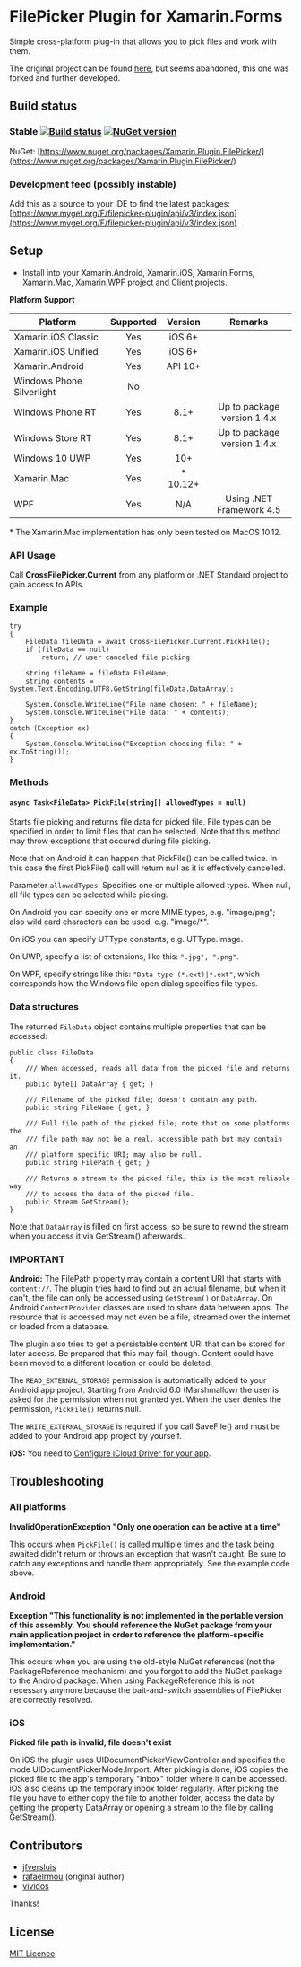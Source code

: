 # FilePicker Plugin for Xamarin.Forms

Simple cross-platform plug-in that allows you to pick files and work with them.

The original project can be found [here](https://github.com/Studyxnet/FilePicker-Plugin-for-Xamarin-and-Windows/), but seems abandoned, this one was forked and further developed.

## Build status
### Stable [![Build status](https://jfversluis.visualstudio.com/FilePicker%20plugin/_apis/build/status/FilePicker%20Plugin)](https://jfversluis.visualstudio.com/FilePicker%20plugin/_build/latest?definitionId=36) [![NuGet version](https://badge.fury.io/nu/Xamarin.Plugin.FilePicker.svg)](https://badge.fury.io/nu/Xamarin.Plugin.FilePicker)
 
NuGet: [https://www.nuget.org/packages/Xamarin.Plugin.FilePicker/](https://www.nuget.org/packages/Xamarin.Plugin.FilePicker/)
 
### Development feed (possibly instable)

Add this as a source to your IDE to find the latest packages: [https://www.myget.org/F/filepicker-plugin/api/v3/index.json](https://www.myget.org/F/filepicker-plugin/api/v3/index.json)

## Setup

* Install into your Xamarin.Android, Xamarin.iOS, Xamarin.Forms, Xamarin.Mac, Xamarin.WPF project and Client projects.

**Platform Support**

| Platform              |Supported| Version |Remarks|
| ------------------------ | :-: | :------: | :------------------: |
|Xamarin.iOS Classic       | Yes | iOS 6+   ||
|Xamarin.iOS Unified       | Yes | iOS 6+   ||
|Xamarin.Android           | Yes | API 10+  ||
|Windows Phone Silverlight | No  |          ||
|Windows Phone RT          | Yes | 8.1+     |Up to package version 1.4.x|
|Windows Store RT          | Yes | 8.1+     |Up to package version 1.4.x|
|Windows 10 UWP            | Yes | 10+      ||
|Xamarin.Mac               | Yes | * 10.12+ ||
|WPF                       | Yes | N/A      |Using .NET Framework 4.5|

\* The Xamarin.Mac implementation has only been tested on MacOS 10.12.

### API Usage

Call **CrossFilePicker.Current** from any platform or .NET Standard project to gain access to APIs.

### Example

    try
    {
        FileData fileData = await CrossFilePicker.Current.PickFile();
        if (fileData == null)
            return; // user canceled file picking

        string fileName = fileData.FileName;
        string contents = System.Text.Encoding.UTF8.GetString(fileData.DataArray);

        System.Console.WriteLine("File name chosen: " + fileName);
        System.Console.WriteLine("File data: " + contents);
    }
    catch (Exception ex)
    {
        System.Console.WriteLine("Exception choosing file: " + ex.ToString());
    }

### Methods

#### `async Task<FileData> PickFile(string[] allowedTypes = null)`

Starts file picking and returns file data for picked file. File types can be
specified in order to limit files that can be selected. Note that this method
may throw exceptions that occured during file picking.

Note that on Android it can happen that PickFile() can be called twice. In
this case the first PickFile() call will return null as it is effectively
cancelled.

Parameter `allowedTypes`:
Specifies one or multiple allowed types. When null, all file types can be
selected while picking.

On Android you can specify one or more MIME types, e.g. "image/png"; also wild
card characters can be used, e.g. "image/*".

On iOS you can specify UTType constants, e.g. UTType.Image.

On UWP, specify a list of extensions, like this: `".jpg", ".png"`.

On WPF, specify strings like this: `"Data type (*.ext)|*.ext"`, which
corresponds how the Windows file open dialog specifies file types.

### Data structures

The returned `FileData` object contains multiple properties that can be accessed:

    public class FileData
    {
        /// When accessed, reads all data from the picked file and returns it.
        public byte[] DataArray { get; }

        /// Filename of the picked file; doesn't contain any path.
        public string FileName { get; }

        /// Full file path of the picked file; note that on some platforms the
        /// file path may not be a real, accessible path but may contain an
        /// platform specific URI; may also be null.
        public string FilePath { get; }

        /// Returns a stream to the picked file; this is the most reliable way
        /// to access the data of the picked file.
        public Stream GetStream();
    }

Note that `DataArray` is filled on first access, so be sure to rewind the stream when
you access it via GetStream() afterwards.

### **IMPORTANT**
**Android:**
The FilePath property may contain a content URI that starts with `content://`.
The plugin tries hard to find out an actual filename, but when it can't, the
file can only be accessed using `GetStream()` or `DataArray`. On Android
`ContentProvider` classes are used to share data between apps. The resource
that is accessed may not even be a file, streamed over the internet or loaded
from a database.

The plugin also tries to get a persistable content URI that can be stored for
later access. Be prepared that this may fail, though. Content could have been
moved to a different location or could be deleted.

The `READ_EXTERNAL_STORAGE` permission is automatically added to your Android
app project. Starting from Android 6.0 (Marshmallow) the user is asked for the
permission when not granted yet. When the user denies the permission,
`PickFile()` returns null.

The `WRITE_EXTERNAL_STORAGE` is required if you call SaveFile() and must be
added to your Android app project by yourself.

**iOS:** 
You need to [Configure iCloud Driver for your app](https://developer.xamarin.com/guides/ios/platform_features/intro_to_cloudkit).

## Troubleshooting

### All platforms

**InvalidOperationException "Only one operation can be active at a time"**

This occurs when `PickFile()` is called multiple times and the task being awaited didn't return or
throws an exception that wasn't caught. Be sure to catch any exceptions and handle them
appropriately. See the example code above.

### Android

**Exception "This functionality is not implemented in the portable version of this assembly. You should reference the NuGet package from your main application project in order to reference the platform-specific implementation."**

This occurs when you are using the old-style NuGet references (not the PackageReference mechanism)
and you forgot to add the NuGet package to the Android package. When using PackageReference this
is not necessary anymore because the bait-and-switch assemblies of FilePicker are correctly
resolved.

### iOS

**Picked file path is invalid, file doesn't exist**

On iOS the plugin uses UIDocumentPickerViewController and specifies the mode
UIDocumentPickerMode.Import. After picking is done, iOS copies the picked file
to the app's temporary "Inbox" folder where it can be accessed. iOS also cleans up the
temporary inbox folder regularly. After picking the file you have to either
copy the file to another folder, access the data by getting the property
DataArray or opening a stream to the file by calling GetStream().

## Contributors
* [jfversluis](https://github.com/jfversluis)
* [rafaelrmou](https://github.com/rafaelrmou) (original author)
* [vividos](https://github.com/vividos)
 
Thanks!

## License
[MIT Licence](LICENSE)
